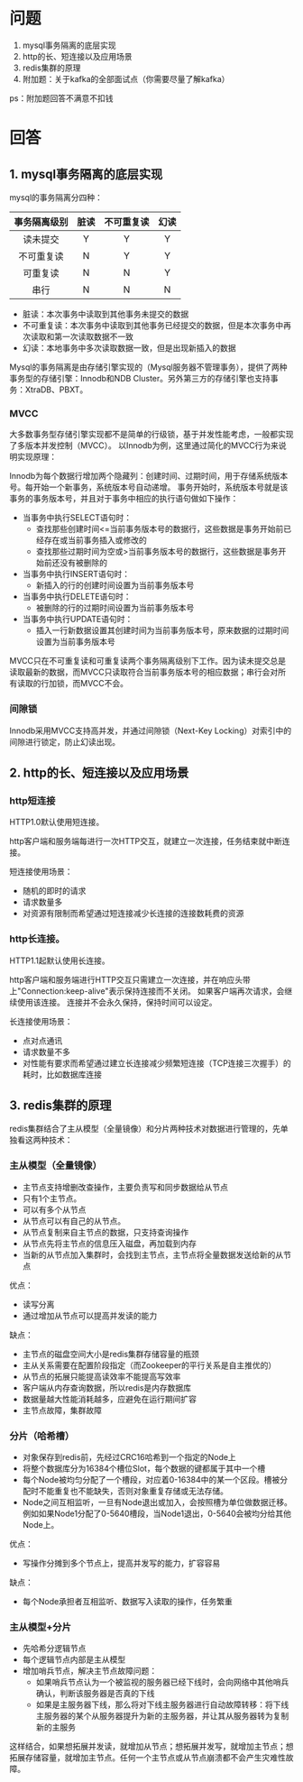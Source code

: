 # 问题

1. mysql事务隔离的底层实现
2. http的长、短连接以及应用场景
3. redis集群的原理
4. 附加题：关于kafka的全部面试点（你需要尽量了解kafka）

ps：附加题回答不满意不扣钱

# 回答

## 1. mysql事务隔离的底层实现

mysql的事务隔离分四种：


|事务隔离级别 |   脏读   |  不可重复读  |  幻读   |
|:-----:|:------:|:-------:|:-----:|
| 读未提交  |   Y    |    Y    |   Y   |
| 不可重复读 |   N    |    Y    |   Y   |
| 可重复读  |   N    |    N    |   Y   |
|  串行   |   N    |    N    |   N   |


+ 脏读：本次事务中读取到其他事务未提交的数据
+ 不可重复读：本次事务中读取到其他事务已经提交的数据，但是本次事务中再次读取和第一次读取数据不一致
+ 幻读：本地事务中多次读取数据一致，但是出现新插入的数据

Mysql的事务隔离是由存储引擎实现的（Mysql服务器不管理事务），提供了两种事务型的存储引擎：Innodb和NDB Cluster。另外第三方的存储引擎也支持事务：XtraDB、PBXT。

### MVCC 

大多数事务型存储引擎实现都不是简单的行级锁，基于并发性能考虑，一般都实现了多版本并发控制（MVCC）。
以Innodb为例，这里通过简化的MVCC行为来说明实现原理：

Innodb为每个数据行增加两个隐藏列：创建时间、过期时间，用于存储系统版本号。每开始一个新事务，系统版本号自动递增。
事务开始时，系统版本号就是该事务的事务版本号，并且对于事务中相应的执行语句做如下操作：

+ 当事务中执行SELECT语句时：
  + 查找那些创建时间<=当前事务版本号的数据行，这些数据是事务开始前已经存在或当前事务插入或修改的
  + 查找那些过期时间为空或>当前事务版本号的数据行，这些数据是事务开始前还没有被删除的
+ 当事务中执行INSERT语句时：
  + 新插入的行的创建时间设置为当前事务版本号
+ 当事务中执行DELETE语句时：
  + 被删除的行的过期时间设置为当前事务版本号
+ 当事务中执行UPDATE语句时：
  + 插入一行新数据设置其创建时间为当前事务版本号，原来数据的过期时间设置为当前事务版本号

MVCC只在不可重复读和可重复读两个事务隔离级别下工作。因为读未提交总是读取最新的数据，而MVCC只读取符合当前事务版本号的相应数据；串行会对所有读取的行加锁，而MVCC不会。

### 间隙锁

Innodb采用MVCC支持高并发，并通过间隙锁（Next-Key Locking）对索引中的间隙进行锁定，防止幻读出现。


## 2. http的长、短连接以及应用场景

### http短连接

HTTP1.0默认使用短连接。

http客户端和服务端每进行一次HTTP交互，就建立一次连接，任务结束就中断连接。

短连接使用场景：
+ 随机的即时的请求
+ 请求数量多
+ 对资源有限制而希望通过短连接减少长连接的连接数耗费的资源

### http长连接。

HTTP1.1起默认使用长连接。

http客户端和服务端进行HTTP交互只需建立一次连接，并在响应头带上"Connection:keep-alive"表示保持连接而不关闭。
如果客户端再次请求，会继续使用该连接。
连接并不会永久保持，保持时间可以设定。

长连接使用场景：
+ 点对点通讯
+ 请求数量不多
+ 对性能有要求而希望通过建立长连接减少频繁短连接（TCP连接三次握手）的耗时，比如数据库连接

## 3. redis集群的原理

redis集群结合了主从模型（全量镜像）和分片两种技术对数据进行管理的，先单独看这两种技术：

### 主从模型（全量镜像）

+ 主节点支持增删改查操作，主要负责写和同步数据给从节点
+ 只有1个主节点。
+ 可以有多个从节点
+ 从节点可以有自己的从节点。
+ 从节点复制来自主节点的数据，只支持查询操作
+ 从节点先将主节点的信息压入磁盘，再加载到内存
+ 当新的从节点加入集群时，会找到主节点，主节点将全量数据发送给新的从节点

优点：
+ 读写分离
+ 通过增加从节点可以提高并发读的能力

缺点：
+ 主节点的磁盘空间大小是redis集群存储容量的瓶颈
+ 主从关系需要在配置阶段指定（而Zookeeper的平行关系是自主推优的）
+ 从节点的拓展只能提高读效率不能提高写效率
+ 客户端从内存查询数据，所以redis是内存数据库
+ 数据量越大性能消耗越多，应避免在运行期间扩容
+ 主节点故障，集群故障


### 分片（哈希槽）

+ 对象保存到redis前，先经过CRC16哈希到一个指定的Node上
+ 将整个数据库分为16384个槽位Slot，每个数据的键都属于其中一个槽
+ 每个Node被均匀分配了一个槽段，对应着0-16384中的某一个区段。槽被分配时不能重复也不能缺失，否则对象重复存储或无法存储。
+ Node之间互相监听，一旦有Node退出或加入，会按照槽为单位做数据迁移。例如如果Node1分配了0-5640槽段，当Node1退出，0-5640会被均分给其他Node上。

优点：
+ 写操作分摊到多个节点上，提高并发写的能力，扩容容易

缺点：
+ 每个Node承担者互相监听、数据写入读取的操作，任务繁重


### 主从模型+分片

+ 先哈希分逻辑节点
+ 每个逻辑节点内部是主从模型
+ 增加哨兵节点，解决主节点故障问题：
  + 如果哨兵节点认为一个被监视的服务器已经下线时，会向网络中其他哨兵确认，判断该服务器是否真的下线
  + 如果是主服务器下线，那么将对下线主服务器进行自动故障转移：将下线主服务器的某个从服务器提升为新的主服务器，并让其从服务器转为复制新的主服务

这样结合，如果想拓展并发读，就增加从节点；想拓展并发写，就增加主节点；想拓展存储容量，就增加主节点。任何一个主节点或从节点崩溃都不会产生灾难性故障。











